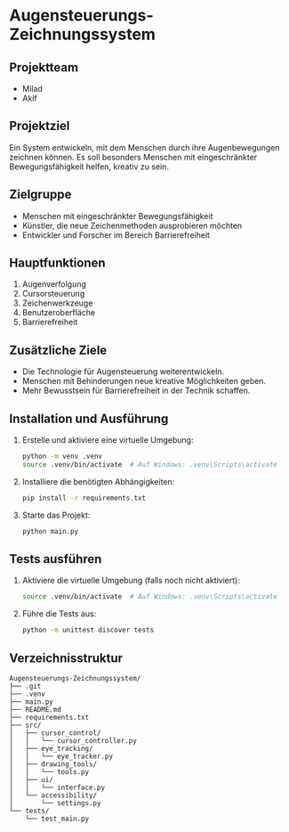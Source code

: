 # Augensteuerungs-Zeichnungssystem

## Projektteam
- Milad
- Akif

## Projektziel
Ein System entwickeln, mit dem Menschen durch ihre Augenbewegungen zeichnen können. Es soll besonders Menschen mit eingeschränkter Bewegungsfähigkeit helfen, kreativ zu sein.

## Zielgruppe
- Menschen mit eingeschränkter Bewegungsfähigkeit
- Künstler, die neue Zeichenmethoden ausprobieren möchten
- Entwickler und Forscher im Bereich Barrierefreiheit

## Hauptfunktionen
1. Augenverfolgung
2. Cursorsteuerung
3. Zeichenwerkzeuge
4. Benutzeroberfläche
5. Barrierefreiheit

## Zusätzliche Ziele
- Die Technologie für Augensteuerung weiterentwickeln.
- Menschen mit Behinderungen neue kreative Möglichkeiten geben.
- Mehr Bewusstsein für Barrierefreiheit in der Technik schaffen.

## Installation und Ausführung

1. Erstelle und aktiviere eine virtuelle Umgebung:
    ```sh
    python -m venv .venv
    source .venv/bin/activate  # Auf Windows: .venv\Scripts\activate
    ```

2. Installiere die benötigten Abhängigkeiten:
    ```sh
    pip install -r requirements.txt
    ```

3. Starte das Projekt:
    ```sh
    python main.py
    ```

## Tests ausführen

1. Aktiviere die virtuelle Umgebung (falls noch nicht aktiviert):
    ```sh
    source .venv/bin/activate  # Auf Windows: .venv\Scripts\activate
    ```

2. Führe die Tests aus:
    ```sh
    python -m unittest discover tests
    ```

## Verzeichnisstruktur

```plaintext
Augensteuerungs-Zeichnungssystem/
├── .git
├── .venv
├── main.py
├── README.md
├── requirements.txt
├── src/
│   ├── cursor_control/
│   │   └── cursor_controller.py
│   ├── eye_tracking/
│   │   └── eye_tracker.py
│   ├── drawing_tools/
│   │   └── tools.py
│   ├── ui/
│   │   └── interface.py
│   └── accessibility/
│       └── settings.py
└── tests/
    └── test_main.py
